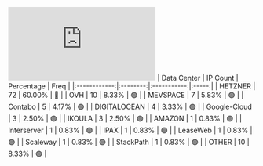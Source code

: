 ![Diagramm](https://github.com/obajay/StateSync-snapshots/blob/main/Projects/Gitopia/1/README.md)
| Data Center | IP Count | Percentage | Freq |
|:------------:|:--------:|:-----------:|:-----:|
| HETZNER | 72 | 60.00% | 🔴 |
| OVH | 10 | 8.33% | 🟢 |
| MEVSPACE | 7 | 5.83% | 🟢 |
| Contabo | 5 | 4.17% | 🟢 |
| DIGITALOCEAN | 4 | 3.33% | 🟢 |
| Google-Cloud | 3 | 2.50% | 🟢 |
| IKOULA | 3 | 2.50% | 🟢 |
| AMAZON | 1 | 0.83% | 🟢 |
| Interserver | 1 | 0.83% | 🟢 |
| IPAX | 1 | 0.83% | 🟢 |
| LeaseWeb | 1 | 0.83% | 🟢 |
| Scaleway | 1 | 0.83% | 🟢 |
| StackPath | 1 | 0.83% | 🟢 |
| OTHER | 10 | 8.33% | 🟢 |
